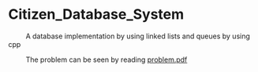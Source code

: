 # Citizen_Database_System
&nbsp;&nbsp;&nbsp;&nbsp;&nbsp;&nbsp;&nbsp;&nbsp; A database implementation by using linked lists and queues by using cpp

&nbsp;&nbsp;&nbsp;&nbsp;&nbsp;&nbsp;&nbsp;&nbsp; The problem can be seen by reading [problem.pdf](../problem.pdf)
